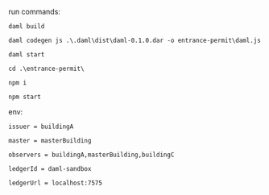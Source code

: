 run commands:
    
    daml build
    
    daml codegen js .\.daml\dist\daml-0.1.0.dar -o entrance-permit\daml.js
    
    daml start
    
    cd .\entrance-permit\
    
    npm i
    
    npm start

env:

    issuer = buildingA
    
    master = masterBuilding
    
    observers = buildingA,masterBuilding,buildingC
    
    ledgerId = daml-sandbox

    ledgerUrl = localhost:7575
